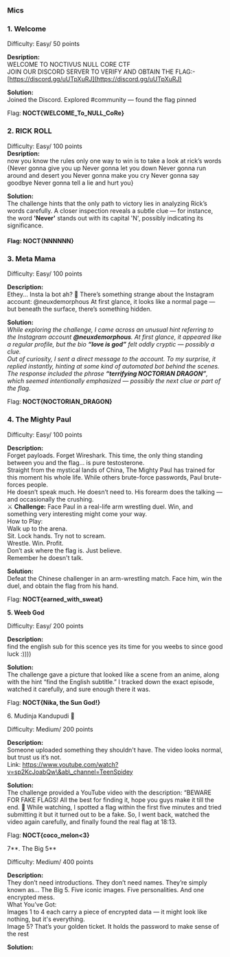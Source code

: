 ### **Mics**

### **1\. Welcome**

Difficulty: Easy/ 50 points

**Desription:**  
WELCOME TO NOCTIVUS NULL CORE CTF  
JOIN OUR DISCORD SERVER TO VERIFY AND OBTAIN THE FLAG:- [https://discord.gg/uUTpXuRJ](https://discord.gg/uUTpXuRJ)

**Solution:**  
Joined the Discord. Explored \#community — found the flag pinned

Flag: **NOCT{WELCOME\_To\_NULL\_CoRe}**

### **2\. RICK ROLL**

Difficulty: Easy/ 100 points  
**Desription:**  
now you know the rules only one way to win is to take a look at rick’s words  
{Never gonna give you up Never gonna let you down Never gonna run around and desert you Never gonna make you cry Never gonna say goodbye Never gonna tell a lie and hurt you}

**Solution:**  
The challenge hints that the only path to victory lies in analyzing Rick’s words carefully. A closer inspection reveals a subtle clue — for instance, the word **'Never'** stands out with its capital 'N', possibly indicating its significance.

#### **Flag: NOCT{NNNNNN}**

### **3\. Meta Mama**

Difficulty: Easy/ 100 points

**Description:**  
Ethey... Insta la bot ah? 👀 There’s something strange about the Instagram account: @neuxdemorphous At first glance, it looks like a normal page — but beneath the surface, there’s something hidden.

**Solution:**  
*While exploring the challenge, I came across an unusual hint referring to the Instagram account **@neuxdemorphous**. At first glance, it appeared like a regular profile, but the bio **“love is god”** felt oddly cryptic — possibly a clue.*  
*Out of curiosity, I sent a direct message to the account. To my surprise, it replied instantly, hinting at some kind of automated bot behind the scenes.*  
*The response included the phrase **“terrifying NOCTORIAN DRAGON”**, which seemed intentionally emphasized — possibly the next clue or part of the flag.*

Flag: **NOCT{NOCTORIAN\_DRAGON}**

### **4\. The Mighty Paul**

Difficulty: Easy/ 100 points

**Description:**  
Forget payloads. Forget Wireshark. This time, the only thing standing between you and the flag... is pure testosterone.  
Straight from the mystical lands of China, The Mighty Paul has trained for this moment his whole life. While others brute-force passwords, Paul brute-forces people.  
He doesn’t speak much. He doesn’t need to. His forearm does the talking — and occasionally the crushing.  
⚔ **Challenge:** Face Paul in a real-life arm wrestling duel. Win, and something very interesting might come your way.  
How to Play:  
Walk up to the arena.  
Sit. Lock hands. Try not to scream.  
Wrestle. Win. Profit.  
Don’t ask where the flag is. Just believe.  
Remember he doesn't talk.

**Solution:**  
Defeat the Chinese challenger in an arm-wrestling match. Face him, win the duel, and obtain the flag from his hand.

Flag: **NOCT{earned\_with\_sweat}**

**5\. Weeb God**

Difficulty: Easy/ 200 points

**Description:**  
find the english sub for this scence yes its time for you weebs to since good luck :))))

**Solution:**   
The challenge gave a picture that looked like a scene from an anime, along with the hint “find the English subtitle.” I tracked down the exact episode, watched it carefully, and sure enough there it was.

Flag: **NOCT{Nika, the Sun God\!}**

6\. Mudinja Kandupudi 👀

Difficulty: Medium/ 200 points

**Description:**  
Someone uploaded something they shouldn't have. The video looks normal, but trust us it’s not.  
Link: https://www.youtube.com/watch?v=sp2KcJoabQw\&ab\_channel=TeenSpidey

**Solution:**  
The challenge provided a YouTube video with the description: “BEWARE FOR FAKE FLAGS\! All the best for finding it, hope you guys make it till the end. 🙏 While watching, I spotted a flag within the first five minutes and tried submitting it but it turned out to be a fake. So, I went back, watched the video again carefully, and finally found the real flag at 18:13.

Flag: **NOCT{coco\_melon\<3}**

7**. The Big 5**

Difficulty: Medium/ 400 points

**Description:**  
They don’t need introductions. They don’t need names. They’re simply known as... The Big 5\. Five iconic images. Five personalities. And one encrypted mess.  
What You’ve Got:  
Images 1 to 4 each carry a piece of encrypted data — it might look like nothing, but it's everything.  
Image 5? That’s your golden ticket. It holds the password to make sense of the rest

**Solution:**  
